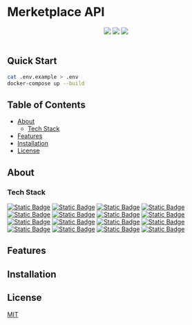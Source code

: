 # Merketplace API

<div align="center">
  <a href="https://choosealicense.com/licenses/mit/"><img src="https://img.shields.io/badge/MIT-3DA638?style=for-the-badge&label=license&link=https%3A%2F%2Fchoosealicense.com%2Flicenses%2Fmit%2F"></a>
  <img src="https://img.shields.io/badge/educational-ED7D31?style=for-the-badge&label=project&link=https%3A%2F%2Fchoosealicense.com%2Flicenses%2Fmit%2F">
  <img src="https://img.shields.io/badge/version-0.0.8-9cf?style=for-the-badge&label=version">
</div>

<br>

## Quick Start

```bash
cat .env.example > .env
docker-compose up --build
```

## Table of Contents

- [About](#about)
  - [Tech Stack](#tech-stack)
- [Features](#features)
- [Installation](#installation)
- [License](#license)

## About

### Tech Stack

[![Static Badge](https://img.shields.io/badge/bun-F9F1E1?style=for-the-badge&logo=bun&logoColor=%23000000&label=^1.2.17&labelColor=F9F1E1&link=https%3A%2F%2Fwww.typescriptlang.org%2F)](https://bun.sh/) 
[![Static Badge](https://img.shields.io/badge/typescript-3178C6?style=for-the-badge&logo=typescript&logoColor=FFFFFF&label=^5&labelColor=3178C6&link=https%3A%2F%2Fwww.typescriptlang.org%2F)](https://www.typescriptlang.org/) 
[![Static Badge](https://img.shields.io/badge/NestJS-%23E0234E?style=for-the-badge&logo=NestJS&logoColor=fff&label=%5E11&labelColor=%23E0234E&link=https%3A%2F%2Fnestjs.com%2F)](https://nestjs.com/) 
[![Static Badge](https://img.shields.io/badge/fastify-000?style=for-the-badge&logo=Fastify&link=https%3A%2F%2Ffastify.dev%2F)](https://fastify.dev/) 
[![Static Badge](https://img.shields.io/badge/postgresql-%234169E1?style=for-the-badge&logo=PostgreSQL&logoColor=fff&link=https%3A%2F%2Fwww.postgresql.org%2F)](https://www.postgresql.org/) 
[![Static Badge](https://img.shields.io/badge/typeorm-%23FE0803?style=for-the-badge&logo=TypeORM&link=https%3A%2F%2Ftypeorm.io%2F)](https://typeorm.io/) 
[![Static Badge](https://img.shields.io/badge/docker-%232496ED?style=for-the-badge&logo=Docker&logoColor=fff&link=https%3A%2F%2Fwww.docker.com%2F)](https://www.docker.com/) 
[![Static Badge](https://img.shields.io/badge/rabbitmq-%23FF6600?style=for-the-badge&logo=RabbitMQ&logoColor=FFF&link=https%3A%2F%2Fwww.rabbitmq.com%2F)](https://www.rabbitmq.com/) 
[![Static Badge](https://img.shields.io/badge/redis-%23FF4438?style=for-the-badge&logo=Redis&logoColor=FFF&link=https%3A%2F%2Fredis.io%2F)](https://redis.io/) 
[![Static Badge](https://img.shields.io/badge/socket.io-%23010101?style=for-the-badge&logo=Socket.io&logoColor=FFF&link=https%3A%2F%2Fsocket.io%2F)](https://socket.io/) 
[![Static Badge](https://img.shields.io/badge/swagger-%2385EA2D?style=for-the-badge&logo=Swagger&logoColor=000&link=https%3A%2F%2Fswagger.io%2F)](https://swagger.io/) 
[![Static Badge](https://img.shields.io/badge/biome-%2360A5FA?style=for-the-badge&logo=Biome&logoColor=fff&label=%5E2&labelColor=%2360A5FA&link=https%3A%2F%2Fbiomejs.dev%2F)](https://biomejs.dev/) 
[![Static Badge](https://img.shields.io/badge/pino-%23687634?style=for-the-badge&logo=pino&logoColor=fff&link=https%3A%2F%2Fgithub.com%2Fpinojs%2Fpino)](https://github.com/pinojs/pino) 
[![Static Badge](https://img.shields.io/badge/joi-000?style=for-the-badge&link=https%3A%2F%2Fjoi.dev%2F)](https://joi.dev/) 
[![Static Badge](https://img.shields.io/badge/json%20web%20tokens-%23000000?style=for-the-badge&logo=JSON%20Web%20Tokens&link=https%3A%2F%2Fjwt.io%2F)](https://jwt.io/) 
[![Static Badge](https://img.shields.io/badge/passport-%2334E27A?style=for-the-badge&logo=Passport&logoColor=FFF&link=https%3A%2F%2Fwww.passportjs.org%2F)](https://www.passportjs.org/) 

## Features

## Installation

## License

[MIT](https://choosealicense.com/licenses/mit/)

